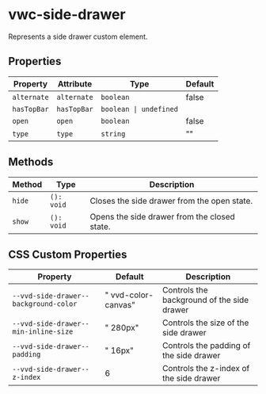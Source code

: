 # vwc-side-drawer

Represents a side drawer custom element.

## Properties

| Property    | Attribute   | Type                   | Default |
|-------------|-------------|------------------------|---------|
| `alternate` | `alternate` | `boolean`              | false   |
| `hasTopBar` | `hasTopBar` | `boolean \| undefined` |         |
| `open`      | `open`      | `boolean`              | false   |
| `type`      | `type`      | `string`               | ""      |

## Methods

| Method                 | Type                        | Description                                  |
|------------------------|-----------------------------|----------------------------------------------|
| `hide`                 | `(): void`                  | Closes the side drawer from the open state.  |
| `show`                 | `(): void`                  | Opens the side drawer from the closed state. |


## CSS Custom Properties

| Property                               | Default             | Description                                |
|----------------------------------------|---------------------|--------------------------------------------|
| `--vvd-side-drawer--background-color ` | " vvd-color-canvas" | Controls the background of the side drawer |
| `--vvd-side-drawer--min-inline-size `  | " 280px"            | Controls the size of the side drawer       |
| `--vvd-side-drawer--padding `          | " 16px"             | Controls the padding of the side drawer    |
| `--vvd-side-drawer--z-index `          | 6                   | Controls the z-index of the side drawer    |
